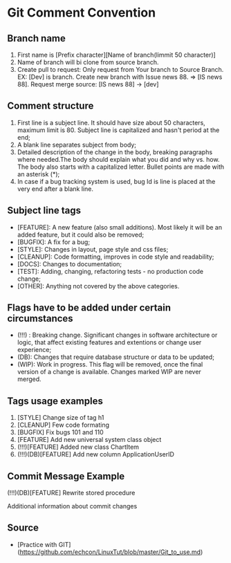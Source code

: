 # Git Comment Convention

## Branch name
1. First name is [Prefix character][Name of branch(limmit 50 character)]
2. Name of branch will bi clone from source branch.
3. Create pull to request: Only request from Your branch to Source Branch.
EX: [Dev] is branch. Create new branch with Issue news 88. => [IS news 88].
Request merge source: [IS news 88] -> [dev]

## Comment structure
1.	First line is a subject line. It should have size about 50 characters, maximum limit is 80. Subject line is capitalized and hasn't period at the end;
2.	A blank line separates subject from body;
3.	Detailed description of the change in the body, breaking paragraphs where needed.The body should explain what  you did and why vs. how. The body also starts with a capitalized letter. Bullet points are made with an asterisk (*);
4.	In case if a bug tracking system is used, bug Id is line is placed at the very end after a blank line.


## Subject line tags
- [FEATURE]: A new feature (also small additions). Most likely it will be an added feature, but it could also be removed;
- [BUGFIX]: A fix for a bug;
- [STYLE]: Changes in layout, page style and css files;
- [CLEANUP]: Code formatting, improves in code style and readability;
- [DOCS]: Changes to documentation;
- [TEST]: Adding, changing, refactoring tests - no production code change;
- [OTHER]: Anything not covered by the above categories.


## Flags have to be added under certain circumstances
- (!!!) : Breaking change. Significant changes in software architecture or logic, that affect existing features and extentions or change user experience;
- (DB): Changes that require database structure or data to be updated;
- (WIP): Work in progress. This flag will be removed, once the final version of a change is available. Changes marked WIP are never merged.


## Tags usage examples
1. [STYLE] Change size of tag h1
2. [CLEANUP] Few code formating
3. [BUGFIX] Fix bugs 101 and 110
4. [FEATURE] Add new universal system class object
5. (!!!)[FEATURE] Added new class ChartItem
6. (!!!)(DB)[FEATURE] Add new column ApplicationUserID


## Commit Message Example
(!!!)(DB)[FEATURE] Rewrite stored procedure

Additional information about commit changes


## Source
 - [Practice with GIT] (https://github.com/echcon/LinuxTut/blob/master/Git_to_use.md)
